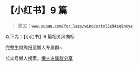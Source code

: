 # 【小红书】9 篇

> 原文：[`www.yuque.com/for_lazy/wind/srtvl3z94sq9nxya`](https://www.yuque.com/for_lazy/wind/srtvl3z94sq9nxya)

以下为：【小红书】9 篇相关风向标

完整生财周报见懒人专属群~

公众号懒人搜索，[懒人专属群分享](https://lazybook.fun/#/blog/group)